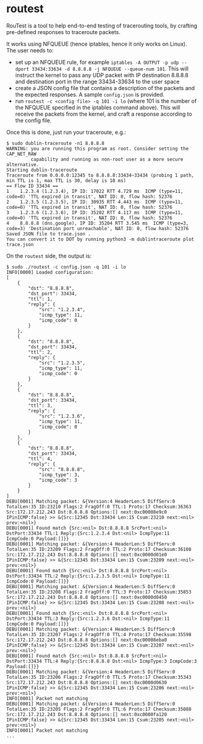 # routest

RouTest is a tool to help end-to-end testing of tracerouting tools, by crafting pre-defined responses to traceroute packets.

It works using NFQUEUE (hence iptables, hence it only works on Linux). The user needs to:
* set up an NFQUEUE rule, for example `iptables -A OUTPUT -p udp --dport 33434:33634 -d 8.8.8.8 -j NFQUEUE --queue-num 101`. This will instruct the kernel to pass any UDP packet with IP destination 8.8.8.8 and destination port in the range 33434-33634 to the user space
* create a JSON config file that contains a description of the packets and the expected responses. A sample `config.json` is provided.
* run `routest -c <config file> -q 101 -i lo` (where 101 is the number of the NFQUEUE specified in the iptables command above). This will receive the packets from the kernel, and craft a response according to the config file.

Once this is done, just run your traceroute, e.g.:

```
$ sudo dublin-traceroute -n1 8.8.8.8
WARNING: you are running this program as root. Consider setting the CAP_NET_RAW 
         capability and running as non-root user as a more secure alternative.
Starting dublin-traceroute
Traceroute from 0.0.0.0:12345 to 8.8.8.8:33434~33434 (probing 1 path, min TTL is 1, max TTL is 30, delay is 10 ms)
== Flow ID 33434 ==
1    1.2.3.4 (1.2.3.4), IP ID: 17022 RTT 4.729 ms  ICMP (type=11, code=0) 'TTL expired in transit', NAT ID: 0, flow hash: 52376
2    1.2.3.5 (1.2.3.5), IP ID: 30935 RTT 4.443 ms  ICMP (type=11, code=0) 'TTL expired in transit', NAT ID: 0, flow hash: 52376
3    1.2.3.6 (1.2.3.6), IP ID: 35202 RTT 4.117 ms  ICMP (type=11, code=0) 'TTL expired in transit', NAT ID: 0, flow hash: 52376
4    8.8.8.8 (dns.google), IP ID: 35204 RTT 3.545 ms  ICMP (type=3, code=3) 'Destination port unreachable', NAT ID: 0, flow hash: 52376
Saved JSON file to trace.json .
You can convert it to DOT by running python3 -m dublintraceroute plot trace.json
```


On the `routest` side, the output is:
```
$ sudo ./routest -c config.json -q 101 -i lo
INFO[0000] Loaded configuration: 
[
    {
        "dst": "8.8.8.8",
        "dst_port": 33434,
        "ttl": 1,
        "reply": {
            "src": "1.2.3.4",
            "icmp_type": 11,
            "icmp_code": 0
        }
    },
    {
        "dst": "8.8.8.8",
        "dst_port": 33434,
        "ttl": 2,
        "reply": {
            "src": "1.2.3.5",
            "icmp_type": 11,
            "icmp_code": 0
        }
    },
    {
        "dst": "8.8.8.8",
        "dst_port": 33434,
        "ttl": 3,
        "reply": {
            "src": "1.2.3.6",
            "icmp_type": 11,
            "icmp_code": 0
        }
    },
    {
        "dst": "8.8.8.8",
        "dst_port": 33434,
        "ttl": 4,
        "reply": {
            "src": "8.8.8.8",
            "icmp_type": 3,
            "icmp_code": 3
        }
    }
] 
DEBU[0001] Matching packet: &{Version:4 HeaderLen:5 DiffServ:0 TotalLen:35 ID:23210 Flags:2 FragOff:0 TTL:1 Proto:17 Checksum:36363 Src:172.17.212.243 Dst:8.8.8.8 Options:[] next:0xc00008e9c0 IPinICMP:false} >> &{Src:12345 Dst:33434 Len:15 Csum:23210 next:<nil> prev:<nil>} 
DEBU[0001] Found match {Src:<nil> Dst:8.8.8.8 SrcPort:<nil> DstPort:33434 TTL:1 Reply:{Src:1.2.3.4 Dst:<nil> IcmpType:11 IcmpCode:0 Payload:[]}} 
DEBU[0001] Matching packet: &{Version:4 HeaderLen:5 DiffServ:0 TotalLen:35 ID:23209 Flags:2 FragOff:0 TTL:2 Proto:17 Checksum:36108 Src:172.17.212.243 Dst:8.8.8.8 Options:[] next:0xc0000d01e0 IPinICMP:false} >> &{Src:12345 Dst:33434 Len:15 Csum:23209 next:<nil> prev:<nil>} 
DEBU[0001] Found match {Src:<nil> Dst:8.8.8.8 SrcPort:<nil> DstPort:33434 TTL:2 Reply:{Src:1.2.3.5 Dst:<nil> IcmpType:11 IcmpCode:0 Payload:[]}} 
DEBU[0001] Matching packet: &{Version:4 HeaderLen:5 DiffServ:0 TotalLen:35 ID:23208 Flags:2 FragOff:0 TTL:3 Proto:17 Checksum:35853 Src:172.17.212.243 Dst:8.8.8.8 Options:[] next:0xc0000d0450 IPinICMP:false} >> &{Src:12345 Dst:33434 Len:15 Csum:23208 next:<nil> prev:<nil>} 
DEBU[0001] Found match {Src:<nil> Dst:8.8.8.8 SrcPort:<nil> DstPort:33434 TTL:3 Reply:{Src:1.2.3.6 Dst:<nil> IcmpType:11 IcmpCode:0 Payload:[]}} 
DEBU[0001] Matching packet: &{Version:4 HeaderLen:5 DiffServ:0 TotalLen:35 ID:23207 Flags:2 FragOff:0 TTL:4 Proto:17 Checksum:35598 Src:172.17.212.243 Dst:8.8.8.8 Options:[] next:0xc00008eba0 IPinICMP:false} >> &{Src:12345 Dst:33434 Len:15 Csum:23207 next:<nil> prev:<nil>} 
DEBU[0001] Found match {Src:<nil> Dst:8.8.8.8 SrcPort:<nil> DstPort:33434 TTL:4 Reply:{Src:8.8.8.8 Dst:<nil> IcmpType:3 IcmpCode:3 Payload:[]}} 
DEBU[0001] Matching packet: &{Version:4 HeaderLen:5 DiffServ:0 TotalLen:35 ID:23206 Flags:2 FragOff:0 TTL:5 Proto:17 Checksum:35343 Src:172.17.212.243 Dst:8.8.8.8 Options:[] next:0xc0000d0630 IPinICMP:false} >> &{Src:12345 Dst:33434 Len:15 Csum:23206 next:<nil> prev:<nil>} 
INFO[0001] Packet not matching                          
DEBU[0001] Matching packet: &{Version:4 HeaderLen:5 DiffServ:0 TotalLen:35 ID:23205 Flags:2 FragOff:0 TTL:6 Proto:17 Checksum:35088 Src:172.17.212.243 Dst:8.8.8.8 Options:[] next:0xc0000fa120 IPinICMP:false} >> &{Src:12345 Dst:33434 Len:15 Csum:23205 next:<nil> prev:<nil>} 
INFO[0001] Packet not matching                          
...
```
